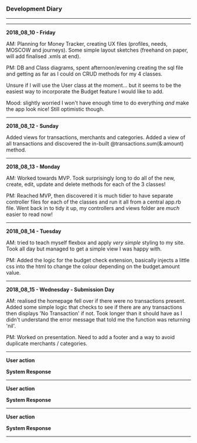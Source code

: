 ### Development Diary
___
___

**2018_08_10 - Friday**

AM: Planning for Money Tracker, creating UX files (profiles, needs, MOSCOW and journeys).  Some simple layout sketches (freehand on paper, will add finalised .xmls at end).

PM: DB and Class diagrams, spent afternoon/evening creating the sql file and getting as far as I could on CRUD methods for my 4 classes.

Unsure if I will use the User class at the moment... but it seems to be the easiest way to incorporate the Budget feature I would like to add.

Mood: slightly worried I won't have enough time to do everything _and_ make the app look nice! Still optimistic though.
***

**2018_08_12 - Sunday**

Added views for transactions, merchants and categories.  Added a view of all transactions and discovered the in-built @transactions.sum(&:amount) method.

***
**2018_08_13 - Monday**

AM:  Worked towards MVP.  Took surprisingly long to do all of the new, create, edit, update and  delete methods for each of the 3 classes!

PM:  Reached MVP, then discovered it is much tidier to have separate controller files for each of the classes and run it all from a central app.rb file.  Went back in to tidy it up, my controllers and views folder are _much_  easier to read now!



***
**2018_08_14 - Tuesday**

AM: tried to teach myself flexbox and apply _very simple_ styling to my site.  Took all day but managed to get a simple view I was happy with.

PM:  Added the logic for the budget check extension, basically injects a little css into the html to change the colour depending on the budget.amount value.



***
**2018_08_15 - Wednesday - Submission Day**

AM: realised the homepage fell over if there were no transactions present.  Added some simple logic that checks to see if there are any transactions then displays 'No Transaction' if not.  Took longer than it should have as I didn't understand the error message that told me the function was returning 'nil'.

PM: Worked on presentation.  Need to add a footer and a way to avoid duplicate merchants / categories.




***
**User action**


**System Response**

***
**User action**


**System Response**

***
**User action**


**System Response**

***
